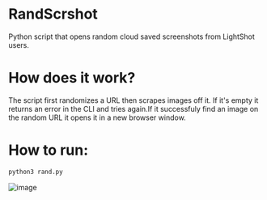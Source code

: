 # RandScrshot
Python script that opens random cloud saved screenshots from LightShot users.



# How does it work?
The script first randomizes a URL then scrapes images off it. If it's empty it returns an error in the CLI and tries again.If it successfuly find an image on the random URL it opens it in a new browser window.

# How to run:
```bash
python3 rand.py
```

![image](https://user-images.githubusercontent.com/29634012/132210187-a681f237-4571-43db-b6a6-ac73de7af121.png)

